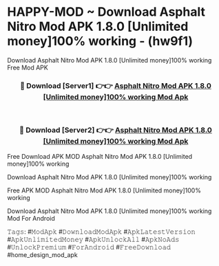 # HAPPY-MOD ~ Download Asphalt Nitro Mod APK 1.8.0 [Unlimited money]100% working - (hw9f1)
Download Asphalt Nitro Mod APK 1.8.0 [Unlimited money]100% working Free Mod APK

<div align="center">
<h3>🔴 Download [Server1] 👉👉 <a href="https://apk-comot.site?title=Asphalt_Nitro_Mod_APK_1.8.0_[Unlimited_money]100%_working">Asphalt Nitro Mod APK 1.8.0 [Unlimited money]100% working Mod Apk</a></h3><br>

<h3>🔴 Download [Server2] 👉👉 <a href="https://apk-comot.site?title=Asphalt_Nitro_Mod_APK_1.8.0_[Unlimited_money]100%_working">Asphalt Nitro Mod APK 1.8.0 [Unlimited money]100% working Mod Apk</a></h3>
</div>


Free Download APK MOD Asphalt Nitro Mod APK 1.8.0 [Unlimited money]100% working

Download Asphalt Nitro Mod APK 1.8.0 [Unlimited money]100% working 

Free APK MOD Asphalt Nitro Mod APK 1.8.0 [Unlimited money]100% working 

Download Asphalt Nitro Mod APK 1.8.0 [Unlimited money]100% working Mod For Android

𝚃𝚊𝚐𝚜: #𝙼𝚘𝚍𝙰𝚙𝚔 #𝙳𝚘𝚠𝚗𝚕𝚘𝚊𝚍𝙼𝚘𝚍𝙰𝚙𝚔 #𝙰𝚙𝚔𝙻𝚊𝚝𝚎𝚜𝚝𝚅𝚎𝚛𝚜𝚒𝚘𝚗 #𝙰𝚙𝚔𝚄𝚗𝚕𝚒𝚖𝚒𝚝𝚎𝚍𝙼𝚘𝚗𝚎𝚢 #𝙰𝚙𝚔𝚄𝚗𝚕𝚘𝚌𝚔𝙰𝚕𝚕 #𝙰𝚙𝚔𝙽𝚘𝙰𝚍𝚜 #𝚄𝚗𝚕𝚘𝚌𝚔𝙿𝚛𝚎𝚖𝚒𝚞𝚖 #𝙵𝚘𝚛𝙰𝚗𝚍𝚛𝚘𝚒𝚍 #𝙵𝚛𝚎𝚎𝙳𝚘𝚠𝚗𝚕𝚘𝚊𝚍 #home_design_mod_apk